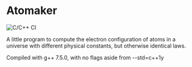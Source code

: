 # Atomaker
![C/C++ CI](https://github.com/Megacrafter127/Atomaker/workflows/C/C++%20CI/badge.svg)

A little program to compute the electron configuration of atoms in a universe with different physical constants, but otherwise identical laws.

Compiled with g++ 7.5.0, with no flags aside from --std=c++1y
